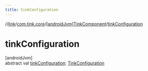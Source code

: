 ```yaml
---
title: tinkConfiguration
---
```

//[link](../../../index.html)/[com.tink.core](../index.html)/[[androidJvm]TinkComponent](index.html)/[tinkConfiguration](tink-configuration.html)



# tinkConfiguration



[androidJvm]\
abstract val [tinkConfiguration](tink-configuration.html): [TinkConfiguration](../../com.tink.service.network/[android-jvm]-tink-configuration/index.html)




